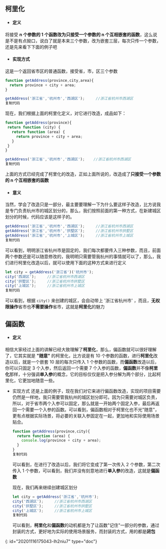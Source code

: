 ## 柯里化

* #### 定义

将接受 **n 个参数的 1 个函数改为只接受一个参数的 n 个互相嵌套的函数**，这么说是不是有点拗口，说白了就是本来三个参数，改为嵌套三层，每次只传一个参数，还是先来看下下面的例子吧

* #### 实现方式

这是一个返回省市区的普通函数，接受省，市，区三个参数

```javascript copyable
function getAddress(province,city,area){
  return province + city + area;
}

getAddress('浙江省','杭州市','西湖区');     //浙江省杭州市西湖区
复制代码
```

现在，我们根据上面的柯里化定义，对它进行改造，成品如下：

```javascript copyable
function getAddress(province){
 return function (city) {
   return function (area) {
     return province + city + area;
   }
 }
}

getAddress('浙江省','杭州市','西湖区');    //浙江省杭州市西湖区
复制代码
```

上面的方式已经完成了柯里化的改造，正如上面所说的，改造成了**只接受一个参数的 n 个互相嵌套的函数**

* #### 意义

当然，学会了改造只是一部分，最主要要理解一下为什么要这样子改造，比方说我是专门负责杭州市的城区划分的，那么，我们按照前面的第一种方式，在新建城区划分的时候，代码应该是这样子的。

```javascript copyable
getAddress('浙江省','杭州市','西湖区');     //浙江省杭州市西湖区
getAddress('浙江省','杭州市','拱墅区');     //浙江省杭州市拱墅区
getAddress('浙江省','杭州市','上城区');     //浙江省杭州市上城区
复制代码
```

可以看到，明明浙江省杭州市是固定的，我们每次都要传入三种参数，而且，前面两个参数还是可以随意修改的，我明明只需要管我杭州的事情就可以了，那么，我们进行柯里化改造以后，就可以使用下面的这种方式来进行定义

```javascript copyable
let city = getAddress('浙江省')('杭州市');
city('西湖区');     //浙江省杭州市西湖区
city('拱墅区');     //浙江省杭州市拱墅区
city('上城区');     //浙江省杭州市上城区
复制代码
```

可以看到，根据 `city()` 来创建的城区，会自动带上 '浙江省杭州市' ，而且，**无权限操作**省市也**不需要操作**省市，这就是**柯里化**的魅力

## 偏函数

* #### 定义

相信大家经过上面的讲解已经大致理解了**柯里化**，那么，偏函数就可以很好理解了，它其实就是 **"随意"** 的柯里化，比方说是有 10 个参数的函数，进行**柯里化**改造以后，就是一个嵌套 10 层的每次只传入 1 个参数的函数，而**偏函数**改造以后，你可以只固定 3 个入参，然后返回一个需要 7 个入参的函数，**偏函数**并不像**柯里化**那样，十分强调**单入参**的概念，它的目标仅仅是把入参分解为两个部分，比起柯里化，它更加地随意一些。

* 实现方式
  还是上面的例子，现在我们对它来进行偏函数改造，实现的项目需要仍然是一样地，我只需要管我杭州的城区划分即可。因为只需要对城区负责，所以，对于省市两个入参可以固定，那么就是一开始两个固定入参，最后再返回一个需要一个入参的函数。可以看到，偏函数相对于柯里化也不光"随意"，更有点根据实际场景，将必要的关联入参固定在一起，更加地和实际使用场景贴合。

  ```javascript copyable
  function getAddress(province,city){
    return function (area) {
      console.log(province + city + area);
    }
  }
  复制代码
  ```

  可以看到，在进行了改造以后，我们将它变成了第一次传入 2 个参数，第二次传入 1 个参数，可以看到，我们并没有刻意地进行**单入参**的改造，这就是**偏函数**

  现在，我们再来继续创建城区划分

  ```javascript copyable
  let city = getAddress('浙江省','杭州市');
  city('西湖区');     //浙江省杭州市西湖区
  city('拱墅区');     //浙江省杭州市拱墅区
  city('上城区');     //浙江省杭州市上城区
  复制代码
  ```

  可以看到，**柯里化**和**偏函数**的动机都是为了让函数"记住"一部分的参数，通过封装的方式，更好地为实际的使用场景服务，而封装的方式，用的都是**闭包**


{: id="20201116175043-lh2niu7" type="doc"}
